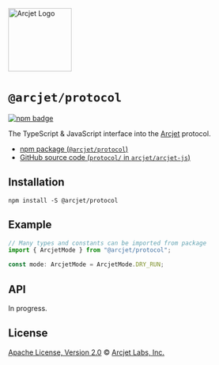 <a href="https://arcjet.com" target="_arcjet-home">
  <picture>
    <source media="(prefers-color-scheme: dark)" srcset="https://arcjet.com/logo/arcjet-dark-lockup-voyage-horizontal.svg">
    <img src="https://arcjet.com/logo/arcjet-light-lockup-voyage-horizontal.svg" alt="Arcjet Logo" height="128" width="auto">
  </picture>
</a>

# `@arcjet/protocol`

<p>
  <a href="https://www.npmjs.com/package/@arcjet/protocol">
    <picture>
      <source media="(prefers-color-scheme: dark)" srcset="https://img.shields.io/npm/v/%40arcjet%2Fprotocol?style=flat-square&label=%E2%9C%A6Aj&labelColor=000000&color=5C5866">
      <img alt="npm badge" src="https://img.shields.io/npm/v/%40arcjet%2Fprotocol?style=flat-square&label=%E2%9C%A6Aj&labelColor=ECE6F0&color=ECE6F0">
    </picture>
  </a>
</p>

The TypeScript & JavaScript interface into the [Arcjet][arcjet] protocol.

- [npm package (`@arcjet/protocol`)](https://www.npmjs.com/package/@arcjet/protocol)
- [GitHub source code (`protocol/` in `arcjet/arcjet-js`)](https://github.com/arcjet/arcjet-js/tree/main/protocol)

## Installation

```shell
npm install -S @arcjet/protocol
```

## Example

```ts
// Many types and constants can be imported from package
import { ArcjetMode } from "@arcjet/protocol";

const mode: ArcjetMode = ArcjetMode.DRY_RUN;
```

## API

In progress.

## License

[Apache License, Version 2.0][apache-license] © [Arcjet Labs, Inc.][arcjet]

[apache-license]: http://www.apache.org/licenses/LICENSE-2.0
[arcjet]: https://arcjet.com

